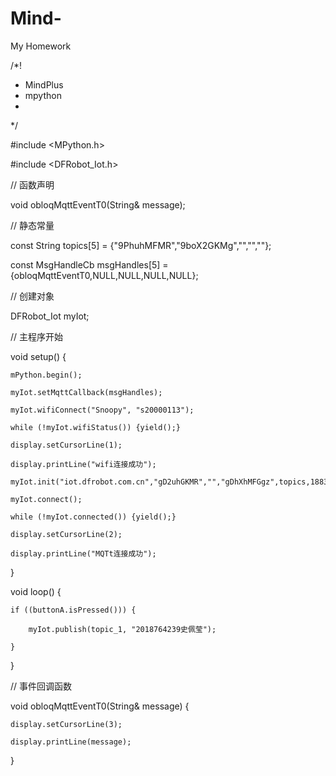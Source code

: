 # Mind-
My Homework

/*!
 * MindPlus
 * mpython
 *
 */
 
#include <MPython.h>

#include <DFRobot_Iot.h>

// 函数声明

void obloqMqttEventT0(String& message);

// 静态常量

const String topics[5] = {"9PhuhMFMR","9boX2GKMg","","",""};

const MsgHandleCb msgHandles[5] = {obloqMqttEventT0,NULL,NULL,NULL,NULL};

// 创建对象

DFRobot_Iot myIot;



// 主程序开始

void setup() {

	mPython.begin();
	
	myIot.setMqttCallback(msgHandles);
	
	myIot.wifiConnect("Snoopy", "s20000113");
	
	while (!myIot.wifiStatus()) {yield();}
	
	display.setCursorLine(1);
	
	display.printLine("wifi连接成功");
	
	myIot.init("iot.dfrobot.com.cn","gD2uhGKMR","","gDhXhMFGgz",topics,1883);
	
	myIot.connect();
	
	while (!myIot.connected()) {yield();}
	
	display.setCursorLine(2);
	
	display.printLine("MQTt连接成功");
	
}

void loop() {

	if ((buttonA.isPressed())) {
	
		myIot.publish(topic_1, "2018764239史佩莹");
		
	}
	
}



// 事件回调函数

void obloqMqttEventT0(String& message) {

	display.setCursorLine(3);
	
	display.printLine(message);
	
}


